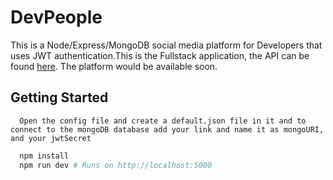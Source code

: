 # DevPeople

This is a Node/Express/MongoDB social media platform for Developers that uses JWT authentication.This is the Fullstack application, the API can be found [here](https://github.com/Arsh028/DevPeople-API). The platform would be available soon.

## Getting Started

```
  Open the config file and create a default.json file in it and to connect to the mongoDB database add your link and name it as mongoURI, and your jwtSecret
```

```bash
  npm install
  npm run dev # Runs on http://localhost:5000
```
